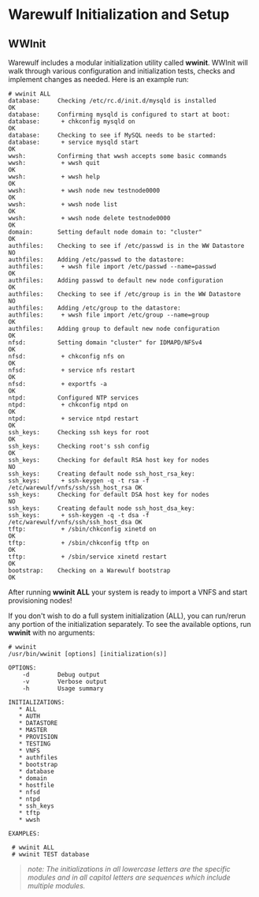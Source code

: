 # Warewulf Initialization and Setup

## WWInit

Warewulf includes a modular initialization utility called **wwinit**. WWInit will walk through various configuration and initialization tests, checks and implement changes as needed. Here is an example run:

```
# wwinit ALL
database:     Checking /etc/rc.d/init.d/mysqld is installed                  OK
database:     Confirming mysqld is configured to start at boot:
database:      + chkconfig mysqld on                                         OK
database:     Checking to see if MySQL needs to be started:
database:      + service mysqld start                                        OK
wwsh:         Confirming that wwsh accepts some basic commands
wwsh:          + wwsh quit                                                   OK
wwsh:          + wwsh help                                                   OK
wwsh:          + wwsh node new testnode0000                                  OK
wwsh:          + wwsh node list                                              OK
wwsh:          + wwsh node delete testnode0000                               OK
domain:       Setting default node domain to: "cluster"                      OK
authfiles:    Checking to see if /etc/passwd is in the WW Datastore          NO
authfiles:    Adding /etc/passwd to the datastore:
authfiles:     + wwsh file import /etc/passwd --name=passwd                  OK
authfiles:    Adding passwd to default new node configuration                OK
authfiles:    Checking to see if /etc/group is in the WW Datastore           NO
authfiles:    Adding /etc/group to the datastore:
authfiles:     + wwsh file import /etc/group --name=group                    OK
authfiles:    Adding group to default new node configuration                 OK
nfsd:         Setting domain "cluster" for IDMAPD/NFSv4                      OK
nfsd:          + chkconfig nfs on                                            OK
nfsd:          + service nfs restart                                         OK
nfsd:          + exportfs -a                                                 OK
ntpd:         Configured NTP services
ntpd:          + chkconfig ntpd on                                           OK
ntpd:          + service ntpd restart                                        OK
ssh_keys:     Checking ssh keys for root                                     OK
ssh_keys:     Checking root's ssh config                                     OK
ssh_keys:     Checking for default RSA host key for nodes                    NO
ssh_keys:     Creating default node ssh_host_rsa_key:
ssh_keys:      + ssh-keygen -q -t rsa -f /etc/warewulf/vnfs/ssh/ssh_host_rsa OK
ssh_keys:     Checking for default DSA host key for nodes                    NO
ssh_keys:     Creating default node ssh_host_dsa_key:
ssh_keys:      + ssh-keygen -q -t dsa -f /etc/warewulf/vnfs/ssh/ssh_host_dsa OK
tftp:          + /sbin/chkconfig xinetd on                                   OK
tftp:          + /sbin/chkconfig tftp on                                     OK
tftp:          + /sbin/service xinetd restart                                OK
bootstrap:    Checking on a Warewulf bootstrap                               OK
```

After running **wwinit ALL** your system is ready to import a VNFS and start provisioning nodes!

If you don't wish to do a full system initialization (ALL), you can run/rerun any portion of the initialization separately. To see the available options, run **wwinit** with no arguments:

```
# wwinit
/usr/bin/wwinit [options] [initialization(s)]

OPTIONS:
    -d        Debug output
    -v        Verbose output
    -h        Usage summary

INITIALIZATIONS:
   * ALL
   * AUTH
   * DATASTORE
   * MASTER
   * PROVISION
   * TESTING
   * VNFS
   * authfiles
   * bootstrap
   * database
   * domain
   * hostfile
   * nfsd
   * ntpd
   * ssh_keys
   * tftp
   * wwsh

EXAMPLES:

 # wwinit ALL
 # wwinit TEST database
```

> _note: The initializations in all lowercase letters are the specific modules and in all capitol letters are sequences which include multiple modules._
